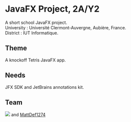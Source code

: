 # JavaFX Project, 2A/Y2
A short school JavaFX project.  
University : Université Clermont-Auvergne, Aubière, France.  
District   : IUT Informatique.

## Theme
A knockoff Tetris JavaFX app.

## Needs
JFX SDK and JetBrains annotations kit.

## Team
[![](https://github.com/antoinedenovembre.png?size=50)](https://github.com/antoinedenovembre)
 and 
[MattDef1274](https://github.com/MattDef1274)
